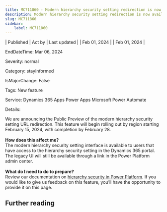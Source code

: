 ```yaml
---
title: MC711860 - Modern hierarchy security setting redirection is now available in Public Preview
description: Modern hierarchy security setting redirection is now available in Public Preview
slug: MC711860
sidebar:
    label: MC711860
---
```


| Published | Act by | Last updated |
| Feb 01, 2024 |  | Feb 01, 2024 |

EndDateTime: Mar 06, 2024

Severity: normal

Category: stayInformed

IsMajorChange: False

Tags: New feature

Service: Dynamics 365 Apps Power Apps Microsoft Power Automate

Details: 

We are announcing the Public Preview of the modern hierarchy security setting URL redirection.  This feature will begin rolling out by region starting February 15, 2024, with completion by February 28. <br><br> 
<b>How does this affect me?</b><br> 
The modern hierarchy security setting interface is available to users that have access to the hierarchy security setting in the Dynamics 365 portal. The legacy UI will still be available through a link in the Power Platform admin center.<br><br> 
<b>What do I need to do to prepare?</b><br> 
Review our documentation on <a href="https://aka.ms/6211/hierarchy_security">hierarchy security in Power Platform</a>. If you would like to give us  feedback on this feature, you’ll have the opportunity to provide it on this page.

## Further reading
